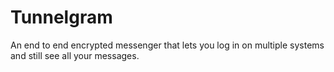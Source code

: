 # Tunnelgram

An end to end encrypted messenger that lets you log in on multiple systems and still see all your messages.

